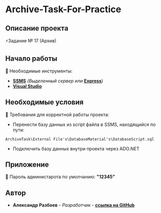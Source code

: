 # Archive-Task-For-Practice

## Описание проекта
⚡Задание № 17 (Архив)

## Начало работы

🔻 Необходимые инструменты:

* **[SSMS](https://learn.microsoft.com/en-us/sql/ssms/download-sql-server-management-studio-ssms?view=sql-server-ver16)** *(Выделенный сервер или* **[Express](https://www.microsoft.com/en-us/sql-server/sql-server-downloads)**)
* **[Visual Studio](https://visualstudio.microsoft.com/ru/)**

## Необходимые условия

🔻 Требования для корректной работы проекта:

* Перенести базу данных из script файла в SSMS, находящийся по пути:

```
ArchiveTask\External File's\DatabaseMaterial's\DatabaseScript.sql
```

* Подключить базу данных внутри проекта через ADO.NET

## Приложение
🔻 Пароль администарота по умолчанию: **"12345"**

## Автор

* **Александр Разбоев** - *Разработчик* - **[ссылка на GitHub](https://github.com/Rezonanzze)**
